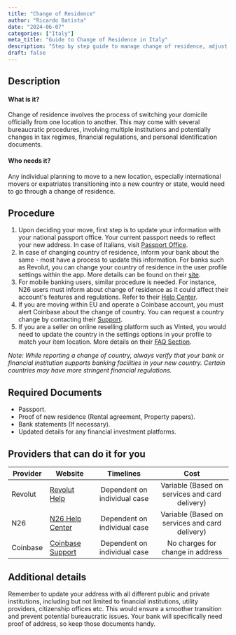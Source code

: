 ```yaml
---
title: "Change of Residence"
author: "Ricardo Batista"
date: "2024-06-07"
categories: ["Italy"]
meta_title: "Guide to Change of Residence in Italy"
description: "Step by step guide to manage change of residence, adjust to new financial regulations and update your details with service providers."
draft: false
---
```


## Description
#### What is it?
Change of residence involves the process of switching your domicile officially from one location to another. This may come with several bureaucratic procedures, involving multiple institutions and potentially changes in tax regimes, financial regulations, and personal identification documents.
#### Who needs it?
Any individual planning to move to a new location, especially international movers or expatriates transitioning into a new country or state, would need to go through a change of residence.

## Procedure
1. Upon deciding your move, first step is to update your information with your national passport office. Your current passport needs to reflect your new address. In case of Italians, visit [Passport Office](https://poliziadistato.it/articolo/191/).
2. In case of changing country of residence, inform your bank about the same - most have a process to update this information. For banks such as Revolut, you can change your country of residence in the user profile settings within the app. More details can be found on their [site](https://www.revolut.com/help).
3. For mobile banking users, similar procedure is needed. For instance, N26 users must inform about change of residence as it could affect their account's features and regulations. Refer to their [Help Center](https://support.n26.com/en-eu/account-and-personal-details/personal-information/update-my-personal-information).
4. If you are moving within EU and operate a Coinbase account, you must alert Coinbase about the change of country. You can request a country change by contacting their [Support](https://help.coinbase.com/).
5. If you are a seller on online reselling platform such as Vinted, you would need to update the country in the settings options in your profile to match your item location. More details on their [FAQ Section](https://www.vinted.com/member/41333902-faq).

*Note: While reporting a change of country, always verify that your bank or financial institution supports banking facilities in your new country. Certain countries may have more stringent financial regulations.*

## Required Documents
- Passport.
- Proof of new residence (Rental agreement, Property papers).
- Bank statements (If necessary).
- Updated details for any financial investment platforms.

## Providers that can do it for you

| Provider      |     Website     |     Timelines    |       Cost      |
| --------------- | --------------- |  :-------------: | :-------------: |
| Revolut      |  [Revolut Help](https://www.revolut.com/help)       |      Dependent on individual case      |        Variable (Based on services and card delivery)      |
| N26 | [N26 Help Center](https://support.n26.com/en-eu/account-and-personal-details/personal-information/update-my-personal-information) | Dependent on individual case | Variable (Based on services and card delivery) |
| Coinbase | [Coinbase Support](https://help.coinbase.com/) | Dependent on individual case | No charges for change in address |

## Additional details
Remember to update your address with all different public and private institutions, including but not limited to financial institutions, utility providers, citizenship offices etc. This would ensure a smoother transition and prevent potential bureaucratic issues. Your bank will specifically need proof of address, so keep those documents handy.